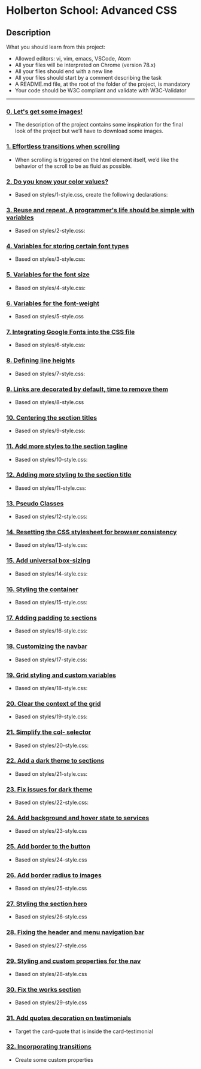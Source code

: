 # Holberton School: Advanced CSS

## Description

What you should learn from this project:

* Allowed editors: vi, vim, emacs, VSCode, Atom
* All your files will be interpreted on Chrome (version 78.x)
* All your files should end with a new line
* All your files should start by a comment describing the task
* A README.md file, at the root of the folder of the project, is mandatory
* Your code should be W3C compliant and validate with W3C-Validator

---

### [0. Let's get some images!](./images/pic-about-01.jpg)

* The description of the project contains some inspiration for the final look of the project but we’ll have to download some images.

### [1. Effortless transitions when scrolling](./styles/1-style.css)

* When scrolling is triggered on the html element itself, we’d like the behavior of the scroll to be as fluid as possible.

### [2. Do you know your color values?](./styles/2-style.css)

* Based on styles/1-style.css, create the following declarations:

### [3. Reuse and repeat. A programmer's life should be simple with variables](./styles/3-style.css)

* Based on styles/2-style.css:

### [4. Variables for storing certain font types](./styles/4-style.css)

* Based on styles/3-style.css:

### [5. Variables for the font size](./styles/5-style.css)

* Based on styles/4-style.css:

### [6. Variables for the font-weight](./styles/6-style.css)

* Based on styles/5-style.css

### [7. Integrating Google Fonts into the CSS file](./styles/7-style.css)

* Based on styles/6-style.css:

### [8. Defining line heights](./styles/8-style.css)

* Based on styles/7-style.css:

### [9. Links are decorated by default, time to remove them](./styles/9-style.css)

* Based on styles/8-style.css

### [10. Centering the section titles](./styles/10-style.css)

* Based on styles/9-style.css:

### [11. Add more styles to the section tagline](./styles/11-style.css)

* Based on styles/10-style.css:

### [12. Adding more styling to the section title](./styles/12-style.css)

* Based on styles/11-style.css:

### [13. Pseudo Classes](./styles/13-style.css)

* Based on styles/12-style.css:

### [14. Resetting the CSS stylesheet for browser consistency](./styles/14-style.css)

* Based on styles/13-style.css:

### [15. Add universal box-sizing](./styles/15-style.css)

* Based on styles/14-style.css:

### [16. Styling the container](./styles/16-style.css)

* Based on styles/15-style.css:

### [17. Adding padding to sections](./styles/17-style.css)

* Based on styles/16-style.css:

### [18. Customizing the navbar](./styles/18-style.css)

* Based on styles/17-style.css:

### [19. Grid styling and custom variables](./styles/19-style.css)

* Based on styles/18-style.css:

### [20. Clear the context of the grid](./styles/20-style.css)

* Based on styles/19-style.css:

### [21. Simplify the col- selector](./styles/21-style.css)

* Based on styles/20-style.css:

### [22. Add a dark theme to sections](./styles/22-style.css)

* Based on styles/21-style.css:

### [23. Fix issues for dark theme](./styles/23-style.css)

* Based on styles/22-style.css:

### [24.  Add background and hover state to services](./styles/24-style.css)

* Based on styles/23-style.css

### [25. Add border to the button](./styles/25-style.css)

* Based on styles/24-style.css

### [26. Add border radius to images](./styles/26-style.css)

* Based on styles/25-style.css

### [27. Styling the section hero](./styles/27-style.css)

* Based on styles/26-style.css

### [28. Fixing the header and menu navigation bar](./styles/28-style.css)

* Based on styles/27-style.css

### [29. Styling and custom properties for the nav](./styles/29-style.css)

* Based on styles/28-style.css

### [30. Fix the works section](./styles/30-style.css)

* Based on styles/29-style.css

### [31. Add quotes decoration on testimonials](./styles/31-style.css)

* Target the card-quote that is inside the card-testimonial

### [32. Incorporating transitions](./styles/32-style.css)

* Create some custom properties

